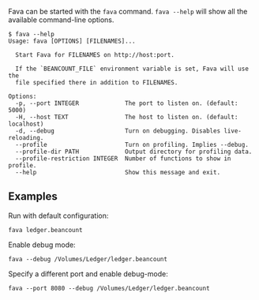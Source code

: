 Fava can be started with the `fava` command. `fava --help` will show all the
available command-line options.

```
$ fava --help
Usage: fava [OPTIONS] [FILENAMES]...

  Start Fava for FILENAMES on http://host:port.

  If the `BEANCOUNT_FILE` environment variable is set, Fava will use the
  file specified there in addition to FILENAMES.

Options:
  -p, --port INTEGER             The port to listen on. (default: 5000)
  -H, --host TEXT                The host to listen on. (default: localhost)
  -d, --debug                    Turn on debugging. Disables live-reloading.
  --profile                      Turn on profiling. Implies --debug.
  --profile-dir PATH             Output directory for profiling data.
  --profile-restriction INTEGER  Number of functions to show in profile.
  --help                         Show this message and exit.
```

## Examples

Run with default configuration:

```
fava ledger.beancount
```

Enable debug mode:

```
fava --debug /Volumes/Ledger/ledger.beancount
```

Specify a different port and enable debug-mode:

```
fava --port 8080 --debug /Volumes/Ledger/ledger.beancount
```

